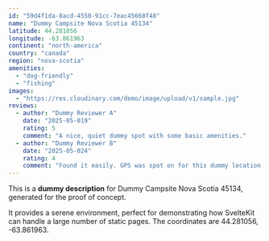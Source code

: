 ```yaml
---
id: "59d4f1da-8acd-4550-91cc-7eac45668f48"
name: "Dummy Campsite Nova Scotia 45134"
latitude: 44.281056
longitude: -63.861963
continent: "north-america"
country: "canada"
region: "nova-scotia"
amenities:
  - "dog-friendly"
  - "fishing"
images:
  - "https://res.cloudinary.com/demo/image/upload/v1/sample.jpg"
reviews:
  - author: "Dummy Reviewer A"
    date: "2025-05-019"
    rating: 5
    comment: "A nice, quiet dummy spot with some basic amenities."
  - author: "Dummy Reviewer B"
    date: "2025-05-024"
    rating: 4
    comment: "Found it easily. GPS was spot on for this dummy location."
---
```


This is a **dummy description** for Dummy Campsite Nova Scotia 45134, generated for the proof of concept.

It provides a serene environment, perfect for demonstrating how SvelteKit can handle a large number of static pages. The coordinates are 44.281056, -63.861963.
